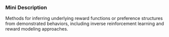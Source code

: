 ### Mini Description

Methods for inferring underlying reward functions or preference structures from demonstrated behaviors, including inverse reinforcement learning and reward modeling approaches.

